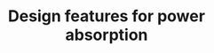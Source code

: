 ---
learningObjectiveId: "081.07.03"
parentId: "081.07"
title: Design features for power absorption
---
